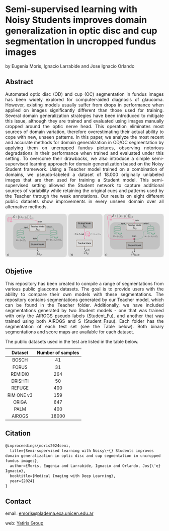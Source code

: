# Semi-supervised learning with Noisy Students improves domain generalization in optic disc and cup segmentation in uncropped fundus images
by Eugenia Moris, Ignacio Larrabide and Jose Ignacio Orlando

## Abstract

<p align="justify">
Automated optic disc (OD) and cup (OC) segmentation in fundus images has been widely explored for computer-aided diagnosis of glaucoma. 
However, existing models usually suffer from drops in performance when applied on images significantly different than those used for training.
Several domain generalization strategies have been introduced to mitigate this issue, although they are trained and evaluated using images manually cropped around the optic nerve head. 
This operation eliminates most sources of domain variation, therefore overestimating their actual ability to cope with new, unseen patterns. 
In this paper, we analyze the most recent and accurate methods for domain generalization in OD/OC segmentation by applying them on uncropped fundus pictures, observing notorious degradations in their performance when trained and evaluated under this setting.
To overcome their drawbacks, we also introduce a simple semi-supervised learning approach for domain generalization based on the Noisy Student framework.
Using a Teacher model trained on a combination of domains, we pseudo-labeled a dataset of 18.000 originally unlabeled images that are then used for training a Student model.
This semi-supervised setting allowed the Student network to capture additional sources of variability while retaining the original cues and patterns used by the Teacher through the weak annotations.
Our results on eight different public datasets show improvements in every unseen domain over all alternative methods.
</p>


![Alt text](https://github.com/eugeniaMoris/Noisy_student_ODOC_MIDL_2024/blob/main/method.png "Metodology used")

## Objetive
<p align="justify">
This repository has been created to compile a range of segmentations from various public glaucoma datasets. The goal is to provide users with the ability to compare their own models with these segmentations. The repository contains segmentations generated by our Teacher model, which can be found in the Teacher folder. Additionally, we have included segmentations generated by two Student models - one that was trained with only the AIROGS pseudo labels (Student_Fu), and another that was trained using both AIROGS and S (Student_Fsuu). Each folder has the segmentation of each test set (see the Table below). Both binary segmentations and score maps are available for each dataset.
</p>

The public datasets used in the test are listed in the table below.



| Dataset    | Number of samples | 
|:----------:|:-----------------:|
| BOSCH      | 41    |
| FORUS      | 31    |
| REMIDIO    | 264   |
| DRISHTI    | 50    |
| REFUGE     | 400   |
| RIM ONE v3 | 159   |
| ORIGA      | 647   |
| PALM       | 400   |
| AIROGS     | 18000 |




## Citation

```
@inproceedings{moris2024semi,
  title={Semi-supervised learning with Noisy\~{} Students improves domain generalization in optic disc and cup segmentation in uncropped fundus images},
  author={Moris, Eugenia and Larrabide, Ignacio and Orlando, Jos{\'e} Ignacio},
  booktitle={Medical Imaging with Deep Learning},
  year={2024}
}
```

## Contact

email: emoris@pladema.exa.unicen.edu.ar

web: [Yatiris Group](https://yatiris.github.io/people/eugenia_moris/index.html)


